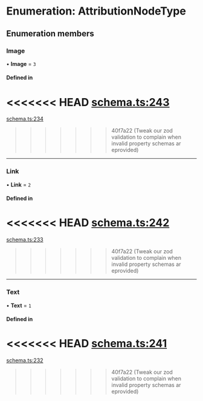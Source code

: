 # Enumeration: AttributionNodeType

## Enumeration members

### Image

• **Image** = `3`

#### Defined in

<<<<<<< HEAD
[schema.ts:243](https://github.com/coda/packs-sdk/blob/main/schema.ts#L243)
=======
[schema.ts:234](https://github.com/coda/packs-sdk/blob/main/schema.ts#L234)
>>>>>>> 40f7a22 (Tweak our zod validation to complain when invalid property schemas ar eprovided)

___

### Link

• **Link** = `2`

#### Defined in

<<<<<<< HEAD
[schema.ts:242](https://github.com/coda/packs-sdk/blob/main/schema.ts#L242)
=======
[schema.ts:233](https://github.com/coda/packs-sdk/blob/main/schema.ts#L233)
>>>>>>> 40f7a22 (Tweak our zod validation to complain when invalid property schemas ar eprovided)

___

### Text

• **Text** = `1`

#### Defined in

<<<<<<< HEAD
[schema.ts:241](https://github.com/coda/packs-sdk/blob/main/schema.ts#L241)
=======
[schema.ts:232](https://github.com/coda/packs-sdk/blob/main/schema.ts#L232)
>>>>>>> 40f7a22 (Tweak our zod validation to complain when invalid property schemas ar eprovided)

